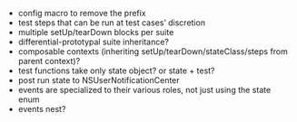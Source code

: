 - config macro to remove the prefix
- test steps that can be run at test cases’ discretion
- multiple setUp/tearDown blocks per suite
- differential-prototypal suite inheritance?
- composable contexts (inheriting setUp/tearDown/stateClass/steps from parent context)?
- test functions take only state object? or state + test?
- post run state to NSUserNotificationCenter
- events are specialized to their various roles, not just using the state enum
- events nest?